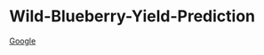 # Wild-Blueberry-Yield-Prediction

[Google](https://wild-blueberry-yield-prediction-bmjmre38bgfuvhkkn8ccbs.streamlit.app/)
